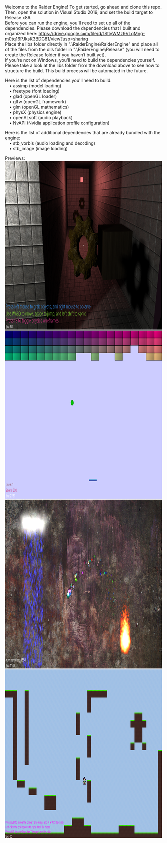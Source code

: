 Welcome to the Raider Engine! To get started, go ahead and clone this repo. Then, open the solution in Visual Studio 2019, and set the build target to Release x86.  
Before you can run the engine, you'll need to set up all of the dependencies. Please download the dependencies that I built and organized here: https://drive.google.com/file/d/1StlyWMz9VLqMng-m0tq16PJksK3BDG81/view?usp=sharing  
Place the libs folder directly in ".\RaiderEngine\RaiderEngine" and place all of the files from the dlls folder in ".\RaiderEngine\Release" (you will need to create the Release folder if you haven't built yet).  
If you're not on Windows, you'll need to build the dependencies yourself. Please take a look at the libs folder from the download above to see how to structure the build. This build process will be automated in the future.  
  
Here is the list of dependencies you'll need to build:  
 • assimp (model loading)  
 • freetype (font loading)  
 • glad (openGL loader)  
 • glfw (openGL framework)  
 • glm (openGL mathematics)  
 • physX (physics engine)  
 • openALsoft (audio playback)  
 • NvAPI (Nvidia application profile configuration)  
  
Here is the list of additional dependencies that are already bundled with the engine:  
 • stb_vorbis (audio loading and decoding)  
 • stb_image (image loading)  
  
Previews:  
<img src="previews\7_11_19 (3d carousel).png" width="960" height="540">  
<img src="previews\1_30_20 (brick breaker).png" width="960" height="540">  
<img src="previews\1_31_20 (2d particles).png" width="960" height="540">  
<img src="previews\2_17_20 (2d platformer).png" width="960" height="540">